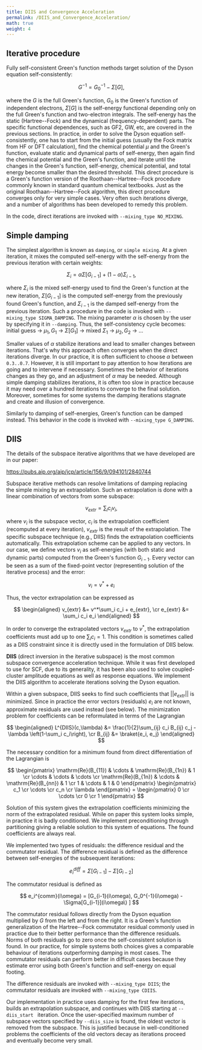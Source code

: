 ```yaml
---
title: DIIS and Convergence Acceleration
permalink: /DIIS_and_Convergence_Acceleration/
math: true
weight: 4
---
```


## Iterative procedure

Fully self-consistent Green's function methods target solution of the Dyson equation self-consistently:

$$G^{-1} = G^{-1}_0 - \Sigma[G],$$

where the $G$ is the full Green's function, $G_0$ is the Green's function of independent electrons, $\Sigma[G]$ is the self-energy functional depending only on the full Green's function and two-electron integrals. The self-energy has the static (Hartree--Fock) and the dynamical (frequency-dependent) parts. The specific functional dependences, such as GF2, GW, etc, are covered in the previous sections. In practice, in order to solve the Dyson equation self-consistently, one has to start from the initial guess (usually the Fock matrix from HF or DFT calculation), find the chemical potential $\mu$ and the Green's function, evaluate static and dynamical parts of self-energy, then again find the chemical potential and the Green's function, and iterate until the changes in the Green's function, self-energy, chemical potential, and total energy become smaller than the desired threshold. This direct procedure is a Green's function version of the Roothaan--Hartree--Fock procedure commonly known in standard quantum chemical textbooks. Just as the original Roothaan--Hartree--Fock algorithm, this direct procedure converges only for very simple cases. Very often such iterations diverge, and a number of algorithms has been developed to remedy this problem. 

In the code, direct iterations are invoked with `--mixing_type NO_MIXING`.

## Simple damping

The simplest algorithm is known as `damping`, or `simple mixing`. At a given iteration, it mixes the computed self-energy with the self-energy from the previous iteration with certain weights:

$$
\Sigma_i = \alpha\Sigma[G_{i-1}] + (1-\alpha)\Sigma_{i-1},
$$

where $\Sigma_i$ is the mixed self-energy used to find the Green's function at the new iteration, $\Sigma[G_{i-1}]$ is the computed self-energy from the previously found Green's function, and $\Sigma_{i-1}$ is the damped self-energy from the previous iteration. Such a procedure in the code is invoked with `--mixing_type SIGMA_DAMPING`. The mixing parameter $\alpha$ is chosen by the user by specifying it in `--damping`. Thus, the self-consistency cycle becomes:
initial guess &rarr; $\mu_1,G_1$ &rarr; $\Sigma[G_1]$ &rarr; mixed $\Sigma_1$ &rarr; $\mu_2,G_2$ &rarr; ...

Smaller values of $\alpha$ stabilize iterations and lead to smaller changes between iterations. That's why this approach often converges when the direct iterations diverge. In our practice, it is often sufficient to choose $\alpha$ between `0.3..0.7`. However, it is still important to pay attention to how iterations are going and to intervene if necessary. Sometimes the behavior of iterations changes as they go, and an adjustment of $\alpha$ may be needed. Although simple damping stabilizes iterations, it is often too slow in practice because it may need over a hundred iterations to converge to the final solution. Moreover, sometimes for some systems the damping iterations stagnate and create and illusion of convergence.

Similarly to damping of self-energies, Green's function can be damped instead. This behavior in the code is invoked with `--mixing_type G_DAMPING`. 

## DIIS

The details of the subspace iterative algorithms that we have developed are in our paper:

<https://pubs.aip.org/aip/jcp/article/156/9/094101/2840744>

Subspace iterative methods can resolve limitations of damping replacing the simple mixing by an extrapolation. Such an extrapolation is done with a linear combination of vectors from some subspace:

$$
v_{extr} = \sum_i c_i v_i,
$$

where $v_i$ is the subspace vector, $c_i$ is the extrapolation coefficient (recomputed at every iteration), $v_{extr}$ is the result of the extrapolation. The specific subspace technique (e.g., DIIS) finds the extrapolation coefficients automatically. This extrapolation scheme can be applied to any vectors. In our case, we define vectors $v_i$ as self-energies (with both static and dynamic parts) computed from the Green's function $G_{i-1}$. Every vector can be seen as a sum of the fixed-point vector (representing solution of the iterative process) and the error:

$$
v_i = v^* + e_i
$$

Thus, the vector extrapolation can be expressed as

$$
\begin{aligned}
v_{extr} &= v^*\sum_i c_i + e_{extr}, \cr
e_{extr} &= \sum_i c_i e_i
\end{aligned}
$$

In order to converge the extrapolated vectors $v_{extr}$ to $v^*$, the extrapolation coefficients must add up to one $\sum_i c_i = 1$. This condition is sometimes called as a DIIS constraint since it is directly used in the formulation of DIIS below.

**DIIS** (direct inversion in the iterative subspace) is the most common subspace convergence acceleration technique. While it was first developed to use for SCF, due to its generality, it has been also used to solve coupled-cluster amplitude equations as well as response equations. We implement the DIIS algorithm to accelerate iterations solving the Dyson equation. 

Within a given subspace, DIIS seeks to find such coefficients that $||e_{extr}||$ is minimized. Since in practice the error vectors (residuals) $e_i$ are not known, approximate residuals are used instead (see below). The minimization problem for coefficients can be reformulated in terms of the Lagrangian

$$
\begin{aligned}
L^{DIIS}(c,\lambda) &= \frac{1}{2}\sum_{ij} c_i B_{ij} c_j - \lambda \left(1-\sum_i c_i\right), \cr
B_{ij} &= \braket{e_i, e_j}
\end{aligned}
$$

The necessary condition for a minimum found from direct differentiation of the Lagrangian is

$$
\begin{pmatrix}
\mathrm{Re}(B_{11}) & \cdots & \mathrm{Re}(B_{1n}) & 1 \cr
\cdots & \cdots & \cdots \cr
\mathrm{Re}(B_{1n}) & \cdots & \mathrm{Re}(B_{nn}) & 1 \cr
      1    &  \cdots & 1 & 0
\end{pmatrix}
\begin{pmatrix}
c_1 \cr
\cdots \cr
c_n \cr
\lambda
\end{pmatrix} = 
\begin{pmatrix}
0 \cr
\cdots \cr
0 \cr
1
\end{pmatrix}
$$

Solution of this system gives the extrapolation coefficients minimizing the norm of the extrapolated residual. While on paper this system looks simple, in practice it is badly conditioned. We implement preconditioning through partitioning giving a reliable solution to this system of equations. The found coefficients are always real. 

We implemented two types of residuals: the difference residual and the commutator residual. The difference residual is defined as the difference between self-energies of the subsequent iterations:

$$
e_i^{diff} = \Sigma[G_{i-1}] - \Sigma[G_{i-2}]
$$

The commutator residual is defined as

$$
e_i^{comm}(i\omega) = [G_{i-1}(i\omega), G_0^{-1}(i\omega) - \Sigma[G_{i-1}](i\omega\) ]
$$

The commutator residual follows directly from the Dyson equation multiplied by $G$ from the left and from the right. It is a Green's function generalization of the Hartree--Fock commutator residual commonly used in practice due to their better performance than the difference residuals. Norms of both residuals go to zero once the self-consistent solution is found. In our practice, for simple systems both choices gives a comparable behaviour of iterations outperforming damping in most cases. The commutator residuals can perform better in difficult cases because they estimate error using both Green's function and self-energy on equal footing.

The difference residuals are invoked with `--mixing_type DIIS`; the commutator residuals are invoked with `--mixing_type CDIIS`. 

Our implementation in practice uses damping for the first few iterations, builds an extrapolation subspace, and continues with DIIS starting at `--diis_start ` iteration. Once the user-specified maximum number of subspace vectors specified by `--diis_size` is found, the oldest vector is removed from the subspace.
This is justified because in well-conditioned problems the coefficients of the old vectors decay as iterations proceed and eventually become very small.

